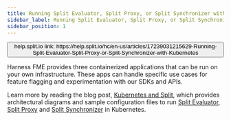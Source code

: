 ```yaml
---
title: Running Split Evaluator, Split Proxy, or Split Synchronizer with Kubernetes
sidebar_label: Running Split Evaluator, Split Proxy, or Split Synchronizer with Kubernetes
sidebar_position: 1
---
```


<p>
  <button style={{borderRadius:'8px', border:'1px', fontFamily:'Courier New', fontWeight:'800', textAlign:'left'}}> help.split.io link: https://help.split.io/hc/en-us/articles/17239031215629-Running-Split-Evaluator-Split-Proxy-or-Split-Synchronizer-with-Kubernetes </button>
</p>

Harness FME provides three containerized applications that can be run on your own infrastructure. These apps can handle specific use cases for feature flagging and experimentation with our SDKs and APIs.

Learn more by reading the blog post, [Kubernetes and Split](https://www.split.io/blog/kubernetes-and-split/), which provides architectural diagrams and sample configuration files to run [Split Evaluator](/docs/feature-management-experimentation/sdks-and-infrastructure/optional-infra/split-evaluator), [Split Proxy](/docs/feature-management-experimentation/sdks-and-infrastructure/optional-infra/split-proxy) and [Split Synchronizer](/docs/feature-management-experimentation/sdks-and-infrastructure/optional-infra/split-synchronizer) in Kubernetes.